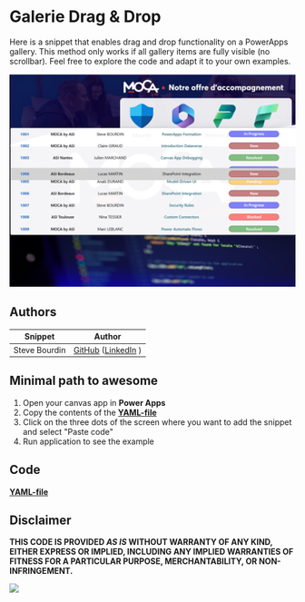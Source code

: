 # Galerie Drag & Drop

Here is a snippet that enables drag and drop functionality on a PowerApps gallery. This method only works if all gallery items are fully visible (no scrollbar). Feel free to explore the code and adapt it to your own examples.


![galerie-draganddrop](./assets/galerie-draganddrop.png)


## Authors

Snippet|Author
--------|---------
Steve Bourdin | [GitHub](https://github.com/SteveBourdin) ([LinkedIn](https://www.linkedin.com/in/steve-bourdin-ab998762/) )

## Minimal path to awesome

1. Open your canvas app in **Power Apps**
2. Copy the contents of the **[YAML-file](./source/date-range-picker.yaml)** 
3. Click on the three dots of the screen where you want to add the snippet and select "Paste code"
4. Run application to see the example


## Code
 **[YAML-file](./source/galerie-draganddrop.yaml)** 


## Disclaimer

**THIS CODE IS PROVIDED *AS IS* WITHOUT WARRANTY OF ANY KIND, EITHER EXPRESS OR IMPLIED, INCLUDING ANY IMPLIED WARRANTIES OF FITNESS FOR A PARTICULAR PURPOSE, MERCHANTABILITY, OR NON-INFRINGEMENT.**

<img src="https://m365-visitor-stats.azurewebsites.net/powerplatform-snippets/power-apps/galerie-draganddrop" aria-hidden="true" />
